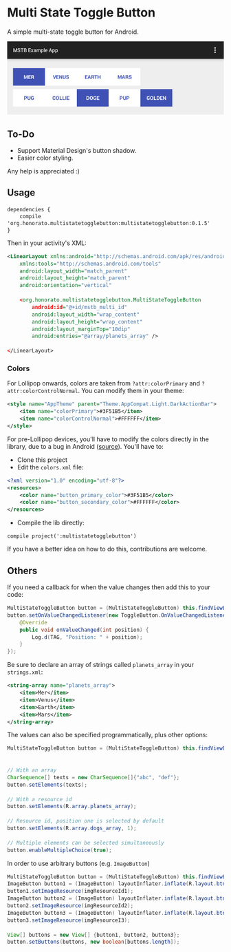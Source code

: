 Multi State Toggle Button
=========================

A simple multi-state toggle button for Android.

![Example](img/example1.png)

## To-Do ##

- Support Material Design's button shadow.
- Easier color styling.

Any help is appreciated :)

## Usage ##

```
dependencies {
    compile 'org.honorato.multistatetogglebutton:multistatetogglebutton:0.1.5'
}
```

Then in your activity's XML:

```xml
<LinearLayout xmlns:android="http://schemas.android.com/apk/res/android"
    xmlns:tools="http://schemas.android.com/tools"
    android:layout_width="match_parent"
    android:layout_height="match_parent"
    android:orientation="vertical"

	<org.honorato.multistatetogglebutton.MultiStateToggleButton
		android:id="@+id/mstb_multi_id"
		android:layout_width="wrap_content"
		android:layout_height="wrap_content"
		android:layout_marginTop="10dip"
		android:entries="@array/planets_array" />

</LinearLayout>
```

### Colors

For Lollipop onwards, colors are taken from `?attr:colorPrimary` and `?attr:colorControlNormal`. You can modify them in your theme:

```xml
<style name="AppTheme" parent="Theme.AppCompat.Light.DarkActionBar">
    <item name="colorPrimary">#3F51B5</item>
    <item name="colorControlNormal">#FFFFFF</item>
</style>
```

For pre-Lollipop devices, you'll have to modify the colors directly in the library, due to a bug in Android ([source](https://code.google.com/p/android/issues/detail?id=26251)). You'll have to:

- Clone this project
- Edit the `colors.xml` file:

```xml
<?xml version="1.0" encoding="utf-8"?>
<resources>
    <color name="button_primary_color">#3F51B5</color>
    <color name="button_secondary_color">#FFFFFF</color>
</resources>
```

- Compile the lib directly:

```
compile project(':multistatetogglebutton')
```

If you have a better idea on how to do this, contributions are welcome.

## Others

If you need a callback for when the value changes then add this to your code:

```java
MultiStateToggleButton button = (MultiStateToggleButton) this.findViewById(R.id.mstb_multi_id);
button.setOnValueChangedListener(new ToggleButton.OnValueChangedListener() {
	@Override
	public void onValueChanged(int position) {
		Log.d(TAG, "Position: " + position);
	}
});
```

Be sure to declare an array of strings called `planets_array` in your `strings.xml`:

```xml
<string-array name="planets_array">
	<item>Mer</item>
	<item>Venus</item>
	<item>Earth</item>
	<item>Mars</item>
</string-array>
```

The values can also be specified programmatically, plus other options:


```java
MultiStateToggleButton button = (MultiStateToggleButton) this.findViewById(R.id.mstb_multi_id);


// With an array
CharSequence[] texts = new CharSequence[]{"abc", "def"};
button.setElements(texts);

// With a resource id
button.setElements(R.array.planets_array);

// Resource id, position one is selected by default
button.setElements(R.array.dogs_array, 1);

// Multiple elements can be selected simultaneously
button.enableMultipleChoice(true);
```

In order to use arbitrary buttons (e.g. `ImageButton`)

```java
MultiStateToggleButton button = (MultiStateToggleButton) this.findViewById(R.id.mstb_multi_id);
ImageButton button1 = (ImageButton) layoutInflater.inflate(R.layout.btn_image, button, false);
button1.setImageResource(imgResourceId1);
ImageButton button2 = (ImageButton) layoutInflater.inflate(R.layout.btn_image, button, false);
button2.setImageResource(imgResourceId2);
ImageButton button3 = (ImageButton) layoutInflater.inflate(R.layout.btn_image, button, false);
button3.setImageResource(imgResourceI3);

View[] buttons = new View[] {button1, button2, button3};
button.setButtons(buttons, new boolean[buttons.length]);

```
